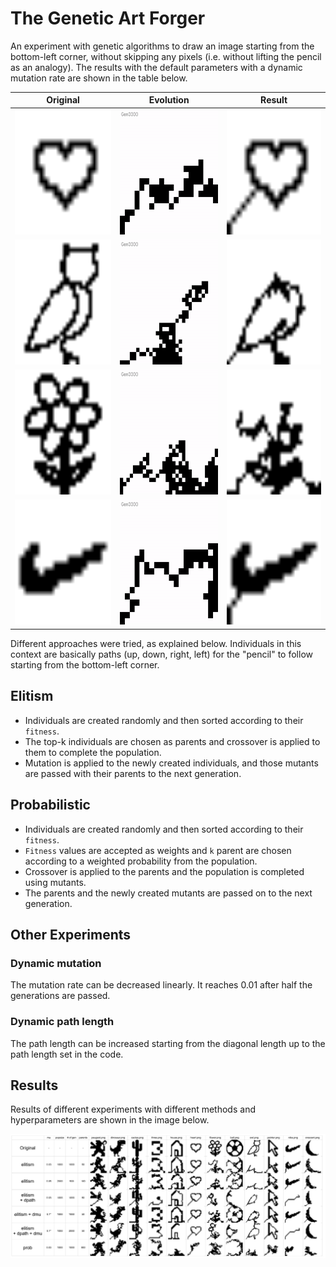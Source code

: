 # The Genetic Art Forger

An experiment with genetic algorithms to draw an image starting from the bottom-left corner, without skipping any pixels (i.e. without lifting the pencil as an analogy). The results with the default parameters with a dynamic mutation rate are shown in the table below.

|                   Original                   |                  Evolution                   |                    Result                    |
| :------------------------------------------: | :------------------------------------------: | :------------------------------------------: |
| <img src="assets/heart.png" height="200" />  | <img src="output/heart.gif" height="200" />  | <img src="output/heart.png" height="200" />  |
|  <img src="assets/owl.png" height="200" />   |  <img src="output/owl.gif" height="200" />   |  <img src="output/owl.png" height="200" />   |
| <img src="assets/flower.png" height="200" /> | <img src="output/flower.gif" height="200" /> | <img src="output/flower.png" height="200" /> |
|  <img src="assets/nike.png" height="200" />  |  <img src="output/nike.gif" height="200" />  |  <img src="output/nike.png" height="200" />  |


Different approaches were tried, as explained below. Individuals in this context are basically paths (up, down, right, left) for the "pencil" to follow starting from the bottom-left corner.
## Elitism
- Individuals are created randomly and then sorted according to their `fitness`.
- The top-k individuals are chosen as parents and crossover is applied to them to complete the population.
- Mutation is applied to the newly created individuals, and those mutants are passed with their parents to the next generation.

## Probabilistic
- Individuals are created randomly and then sorted according to their `fitness`.
- `Fitness` values are accepted as weights and `k` parent are chosen according to a weighted probability from the population.
- Crossover is applied to the parents and the population is completed using mutants.
- The parents and the newly created mutants are passed on to the next generation.

## Other Experiments  
### Dynamic mutation  
The mutation rate can be decreased linearly. It reaches 0.01 after half the generations are passed.  
### Dynamic path length  
The path length can be increased starting from the diagonal length up to the path length set in the code.


## Results
Results of different experiments with different methods and hyperparameters are shown in the image below.

![Results of different experiments](output/table.png)

